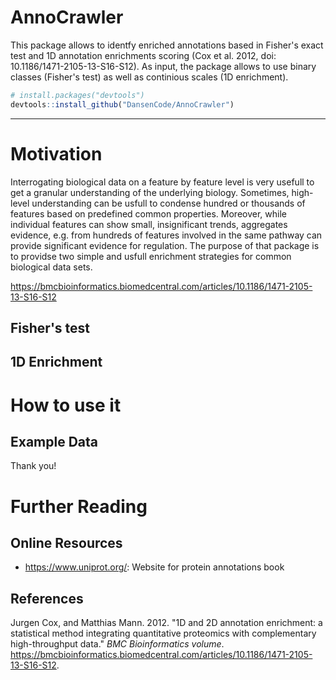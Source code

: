 # AnnoCrawler

This package allows to identfy enriched annotations based in Fisher's exact test and 1D annotation enrichments scoring (Cox et al. 2012, doi: 10.1186/1471-2105-13-S16-S12). As input, the package allows to use binary classes (Fisher's test) as well as continious scales (1D enrichment).

``` r
# install.packages("devtools")
devtools::install_github("DansenCode/AnnoCrawler")
```

-----

# Motivation

Interrogating biological data on a feature by feature level is very usefull to get a granular understanding of the underlying biology. Sometimes, high-level understanding can be usfull to condense hundred or thousands of features based on predefined common properties. Moreover, while individual features can show small, insignificant trends, aggregates evidence, e.g. from hundreds of features involved in the same pathway can provide significant evidence for regulation. The purpose of that package is to providse two simple and usfull enrichment strategies for common biological data sets.

<https://bmcbioinformatics.biomedcentral.com/articles/10.1186/1471-2105-13-S16-S12>

## Fisher's test

## 1D Enrichment

# How to use it

## Example Data

Thank you!
# Further Reading

## Online Resources

  - <https://www.uniprot.org/>: Website for protein annotations
    book

## References

<div id="refs" class="references">

<div id="ref-cox_rmarkdown:_2012">

Jurgen Cox, and Matthias Mann. 2012. "1D and 2D annotation enrichment: a statistical method integrating quantitative proteomics with complementary high-throughput data." *BMC Bioinformatics volume*.
<https://bmcbioinformatics.biomedcentral.com/articles/10.1186/1471-2105-13-S16-S12>.

</div>

